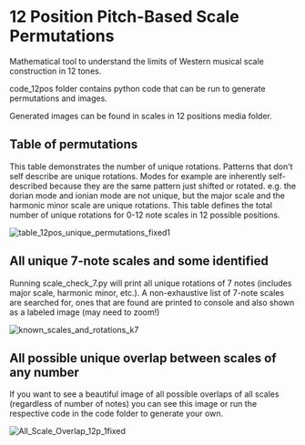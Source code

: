 # 12 Position Pitch-Based Scale Permutations
Mathematical tool to understand the limits of Western musical scale construction in 12 tones.

code_12pos folder contains python code that can be run to generate permutations and images.

Generated images can be found in scales in 12 positions media folder. 

## Table of permutations
This table demonstrates the number of unique rotations. Patterns that don't self describe are unique rotations. Modes for example are inherently self-described because they are the same pattern just shifted or rotated. e.g. the dorian mode and ionian mode are not unique, but the major scale and the harmonic minor scale are unique rotations. This table defines the total number of unique rotations for 0-12 note scales in 12 possible positions. 

![table_12pos_unique_permutations_fixed1](https://github.com/nebulusneighbor/pitch-permutations/assets/15897123/08121f76-442d-4d13-a5ed-f485b0007134)

## All unique 7-note scales and some identified
Running scale_check_7.py will print all unique rotations of 7 notes (includes major scale, harmonic minor, etc.). A non-exhaustive list of 7-note scales are searched for, ones that are found are printed to console and also shown as a labeled image (may need to zoom!)

![known_scales_and_rotations_k7](https://github.com/nebulusneighbor/pitch-permutations/assets/15897123/d15d67b0-410b-4a5f-8da6-5fdc28166613)

## All possible unique overlap between scales of any number
If you want to see a beautiful image of all possible overlaps of all scales (regardless of number of notes) you can see this image or run the respective code in the code folder to generate your own.

![All_Scale_Overlap_12p_1fixed](https://github.com/nebulusneighbor/pitch-permutations/assets/15897123/d4687d9a-a6ae-47fb-856c-a8dea8bc68f5)



